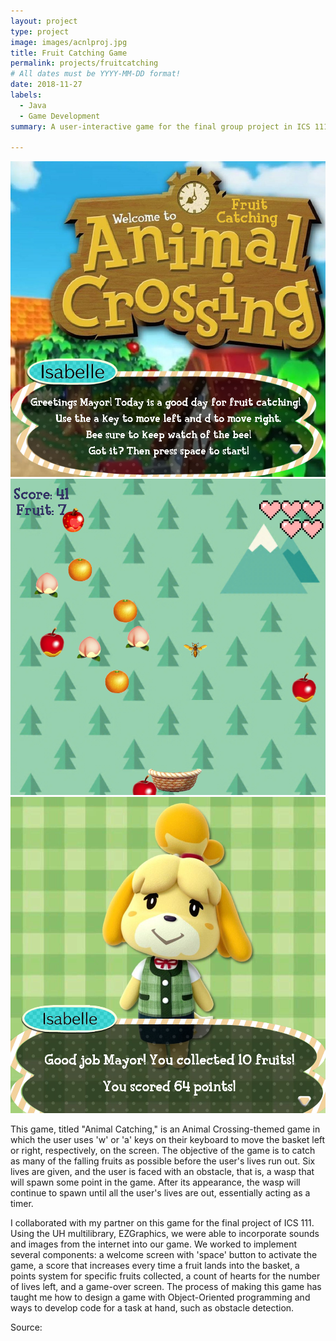 ```yaml
---
layout: project
type: project
image: images/acnlproj.jpg
title: Fruit Catching Game
permalink: projects/fruitcatching
# All dates must be YYYY-MM-DD format!
date: 2018-11-27
labels:
  - Java
  - Game Development
summary: A user-interactive game for the final group project in ICS 111.

---
```


<div class="ui small rounded images">
  <img class="ui image" src="../images/gameintro.png">
  <img class="ui image" src="../images/gameplay.png">
  <img class="ui image" src="../images/gameending.png">
</div>

This game, titled "Animal Catching," is an Animal Crossing-themed game in which the user uses 'w' or 'a' keys on their keyboard to move the basket left or right, respectively, on the screen. The objective of the game is to catch as many of the falling fruits as possible before the user's lives run out. Six lives are given, and the user is faced with an obstacle, that is, a wasp that will spawn some point in the game. After its appearance, the wasp will continue to spawn until all the user's lives are out, essentially acting as a timer.

I collaborated with my partner on this game for the final project of ICS 111. Using the UH multilibrary, EZGraphics, we were able to incorporate sounds and images from the internet into our game. We worked to implement several components: a welcome screen with 'space' button to activate the game, a score that increases every time a fruit lands into the basket, a points system for specific fruits collected, a count of hearts for the number of lives left, and a game-over screen. The process of making this game has taught me how to design a game with Object-Oriented programming and ways to develop code for a task at hand, such as obstacle detection.

Source: <a href="https://github.com/wjinyan/animalcatching">
